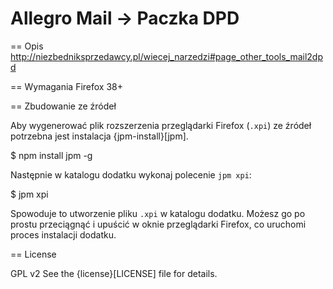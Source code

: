 # Allegro Mail -> Paczka DPD

== Opis
http://niezbedniksprzedawcy.pl/wiecej_narzedzi#page_other_tools_mail2dpd

== Wymagania
Firefox 38+

== Zbudowanie ze źródeł

Aby wygenerować plik rozszerzenia przeglądarki Firefox (`.xpi`) ze źródeł potrzebna jest instalacja {jpm-install}[jpm].

 $ npm install jpm -g

Następnie w katalogu dodatku wykonaj polecenie `jpm xpi`:

 $ jpm xpi

Spowoduje to utworzenie pliku `.xpi` w katalogu dodatku. Możesz go po prostu przeciągnąć i upuścić w oknie przeglądarki Firefox, co uruchomi proces instalacji dodatku.

== License

GPL v2
See the {license}[LICENSE] file for details.